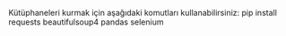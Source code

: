 Kütüphaneleri kurmak için aşağıdaki komutları kullanabilirsiniz:
pip install requests beautifulsoup4 pandas selenium
